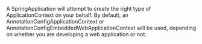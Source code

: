 A SpringApplication will attempt to create the right type of ApplicationContext
on your behalf. By default, an AnnotationConfigApplicationContext or
AnnotationConfigEmbeddedWebApplicationContext will be used, depending on whether you
are developing a web application or not.